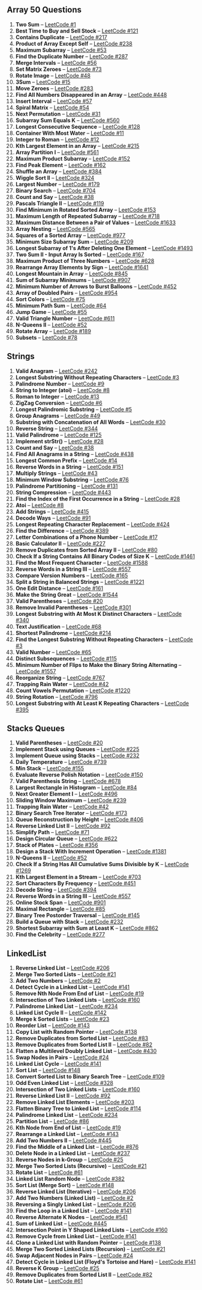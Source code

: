 ## Array 50 Questions
1. **Two Sum** – [LeetCode #1](https://leetcode.com/problems/two-sum/)
2. **Best Time to Buy and Sell Stock** – [LeetCode #121](https://leetcode.com/problems/best-time-to-buy-and-sell-stock/)
3. **Contains Duplicate** – [LeetCode #217](https://leetcode.com/problems/contains-duplicate/)
4. **Product of Array Except Self** – [LeetCode #238](https://leetcode.com/problems/product-of-array-except-self/)
5. **Maximum Subarray** – [LeetCode #53](https://leetcode.com/problems/maximum-subarray/)
6. **Find the Duplicate Number** – [LeetCode #287](https://leetcode.com/problems/find-the-duplicate-number/)
7. **Merge Intervals** – [LeetCode #56](https://leetcode.com/problems/merge-intervals/)
8. **Set Matrix Zeroes** – [LeetCode #73](https://leetcode.com/problems/set-matrix-zeroes/)
9. **Rotate Image** – [LeetCode #48](https://leetcode.com/problems/rotate-image/)
10. **3Sum** – [LeetCode #15](https://leetcode.com/problems/3sum/)
11. **Move Zeroes** – [LeetCode #283](https://leetcode.com/problems/move-zeroes/)
12. **Find All Numbers Disappeared in an Array** – [LeetCode #448](https://leetcode.com/problems/find-all-numbers-disappeared-in-an-array/)
13. **Insert Interval** – [LeetCode #57](https://leetcode.com/problems/insert-interval/)
14. **Spiral Matrix** – [LeetCode #54](https://leetcode.com/problems/spiral-matrix/)
15. **Next Permutation** – [LeetCode #31](https://leetcode.com/problems/next-permutation/)
16. **Subarray Sum Equals K** – [LeetCode #560](https://leetcode.com/problems/subarray-sum-equals-k/)
17. **Longest Consecutive Sequence** – [LeetCode #128](https://leetcode.com/problems/longest-consecutive-sequence/)
18. **Container With Most Water** – [LeetCode #11](https://leetcode.com/problems/container-with-most-water/)
19. **Integer to Roman** – [LeetCode #12](https://leetcode.com/problems/integer-to-roman/)
20. **Kth Largest Element in an Array** – [LeetCode #215](https://leetcode.com/problems/kth-largest-element-in-an-array/)
21. **Array Partition I** – [LeetCode #561](https://leetcode.com/problems/array-partition-i/)
22. **Maximum Product Subarray** – [LeetCode #152](https://leetcode.com/problems/maximum-product-subarray/)
23. **Find Peak Element** – [LeetCode #162](https://leetcode.com/problems/find-peak-element/)
24. **Shuffle an Array** – [LeetCode #384](https://leetcode.com/problems/shuffle-an-array/)
25. **Wiggle Sort II** – [LeetCode #324](https://leetcode.com/problems/wiggle-sort-ii/)
26. **Largest Number** – [LeetCode #179](https://leetcode.com/problems/largest-number/)
27. **Binary Search** – [LeetCode #704](https://leetcode.com/problems/binary-search/)
28. **Count and Say** – [LeetCode #38](https://leetcode.com/problems/count-and-say/)
29. **Pascals Triangle II** – [LeetCode #119](https://leetcode.com/problems/pascals-triangle-ii/)
30. **Find Minimum in Rotated Sorted Array** – [LeetCode #153](https://leetcode.com/problems/find-minimum-in-rotated-sorted-array/)
31. **Maximum Length of Repeated Subarray** – [LeetCode #718](https://leetcode.com/problems/maximum-length-of-repeated-subarray/)
32. **Maximum Distance Between a Pair of Values** – [LeetCode #1633](https://leetcode.com/problems/maximum-distance-between-a-pair-of-values/)
33. **Array Nesting** – [LeetCode #565](https://leetcode.com/problems/array-nesting/)
34. **Squares of a Sorted Array** – [LeetCode #977](https://leetcode.com/problems/squares-of-a-sorted-array/)
35. **Minimum Size Subarray Sum** – [LeetCode #209](https://leetcode.com/problems/minimum-size-subarray-sum/)
36. **Longest Subarray of 1's After Deleting One Element** – [LeetCode #1493](https://leetcode.com/problems/longest-subarray-of-1s-after-deleting-one-element/)
37. **Two Sum II - Input Array Is Sorted** – [LeetCode #167](https://leetcode.com/problems/two-sum-ii-input-array-is-sorted/)
38. **Maximum Product of Three Numbers** – [LeetCode #628](https://leetcode.com/problems/maximum-product-of-three-numbers/)
39. **Rearrange Array Elements by Sign** – [LeetCode #1641](https://leetcode.com/problems/rearrange-array-elements-by-sign/)
40. **Longest Mountain in Array** – [LeetCode #845](https://leetcode.com/problems/longest-mountain-in-array/)
41. **Sum of Subarray Minimums** – [LeetCode #907](https://leetcode.com/problems/sum-of-subarray-minimums/)
42. **Minimum Number of Arrows to Burst Balloons** – [LeetCode #452](https://leetcode.com/problems/minimum-number-of-arrows-to-burst-balloons/)
43. **Array of Doubled Pairs** – [LeetCode #954](https://leetcode.com/problems/array-of-doubled-pairs/)
44. **Sort Colors** – [LeetCode #75](https://leetcode.com/problems/sort-colors/)
45. **Minimum Path Sum** – [LeetCode #64](https://leetcode.com/problems/minimum-path-sum/)
46. **Jump Game** – [LeetCode #55](https://leetcode.com/problems/jump-game/)
47. **Valid Triangle Number** – [LeetCode #611](https://leetcode.com/problems/valid-triangle-number/)
48. **N-Queens II** – [LeetCode #52](https://leetcode.com/problems/n-queens-ii/)
49. **Rotate Array** – [LeetCode #189](https://leetcode.com/problems/rotate-array/)
50. **Subsets** – [LeetCode #78](https://leetcode.com/problems/subsets/)

## Strings 

1. **Valid Anagram** – [LeetCode #242](https://leetcode.com/problems/valid-anagram/)
2. **Longest Substring Without Repeating Characters** – [LeetCode #3](https://leetcode.com/problems/longest-substring-without-repeating-characters/)
3. **Palindrome Number** – [LeetCode #9](https://leetcode.com/problems/palindrome-number/)
4. **String to Integer (atoi)** – [LeetCode #8](https://leetcode.com/problems/string-to-integer-atoi/)
5. **Roman to Integer** – [LeetCode #13](https://leetcode.com/problems/roman-to-integer/)
6. **ZigZag Conversion** – [LeetCode #6](https://leetcode.com/problems/zigzag-conversion/)
7. **Longest Palindromic Substring** – [LeetCode #5](https://leetcode.com/problems/longest-palindromic-substring/)
8. **Group Anagrams** – [LeetCode #49](https://leetcode.com/problems/group-anagrams/)
9. **Substring with Concatenation of All Words** – [LeetCode #30](https://leetcode.com/problems/substring-with-concatenation-of-all-words/)
10. **Reverse String** – [LeetCode #344](https://leetcode.com/problems/reverse-string/)
11. **Valid Palindrome** – [LeetCode #125](https://leetcode.com/problems/valid-palindrome/)
12. **Implement strStr()** – [LeetCode #28](https://leetcode.com/problems/implement-strstr/)
13. **Count and Say** – [LeetCode #38](https://leetcode.com/problems/count-and-say/)
14. **Find All Anagrams in a String** – [LeetCode #438](https://leetcode.com/problems/find-all-anagrams-in-a-string/)
15. **Longest Common Prefix** – [LeetCode #14](https://leetcode.com/problems/longest-common-prefix/)
16. **Reverse Words in a String** – [LeetCode #151](https://leetcode.com/problems/reverse-words-in-a-string/)
17. **Multiply Strings** – [LeetCode #43](https://leetcode.com/problems/multiply-strings/)
18. **Minimum Window Substring** – [LeetCode #76](https://leetcode.com/problems/minimum-window-substring/)
19. **Palindrome Partitioning** – [LeetCode #131](https://leetcode.com/problems/palindrome-partitioning/)
20. **String Compression** – [LeetCode #443](https://leetcode.com/problems/string-compression/)
21. **Find the Index of the First Occurrence in a String** – [LeetCode #28](https://leetcode.com/problems/find-the-index-of-the-first-occurrence-in-a-string/)
22. **Atoi** – [LeetCode #8](https://leetcode.com/problems/string-to-integer-atoi/)
23. **Add Strings** – [LeetCode #415](https://leetcode.com/problems/add-strings/)
24. **Decode Ways** – [LeetCode #91](https://leetcode.com/problems/decode-ways/)
25. **Longest Repeating Character Replacement** – [LeetCode #424](https://leetcode.com/problems/longest-repeating-character-replacement/)
26. **Find the Difference** – [LeetCode #389](https://leetcode.com/problems/find-the-difference/)
27. **Letter Combinations of a Phone Number** – [LeetCode #17](https://leetcode.com/problems/letter-combinations-of-a-phone-number/)
28. **Basic Calculator II** – [LeetCode #227](https://leetcode.com/problems/basic-calculator-ii/)
29. **Remove Duplicates from Sorted Array II** – [LeetCode #80](https://leetcode.com/problems/remove-duplicates-from-sorted-array-ii/)
30. **Check If a String Contains All Binary Codes of Size K** – [LeetCode #1461](https://leetcode.com/problems/check-if-a-string-contains-all-binary-codes-of-size-k/)
31. **Find the Most Frequent Character** – [LeetCode #1588](https://leetcode.com/problems/find-the-most-frequent-character/)
32. **Reverse Words in a String III** – [LeetCode #557](https://leetcode.com/problems/reverse-words-in-a-string-iii/)
33. **Compare Version Numbers** – [LeetCode #165](https://leetcode.com/problems/compare-version-numbers/)
34. **Split a String in Balanced Strings** – [LeetCode #1221](https://leetcode.com/problems/split-a-string-in-balanced-strings/)
35. **One Edit Distance** – [LeetCode #161](https://leetcode.com/problems/one-edit-distance/)
36. **Make the String Great** – [LeetCode #1544](https://leetcode.com/problems/make-the-string-great/)
37. **Valid Parentheses** – [LeetCode #20](https://leetcode.com/problems/valid-parentheses/)
38. **Remove Invalid Parentheses** – [LeetCode #301](https://leetcode.com/problems/remove-invalid-parentheses/)
39. **Longest Substring with At Most K Distinct Characters** – [LeetCode #340](https://leetcode.com/problems/longest-substring-with-at-most-k-distinct-characters/)
40. **Text Justification** – [LeetCode #68](https://leetcode.com/problems/text-justification/)
41. **Shortest Palindrome** – [LeetCode #214](https://leetcode.com/problems/shortest-palindrome/)
42. **Find the Longest Substring Without Repeating Characters** – [LeetCode #3](https://leetcode.com/problems/longest-substring-without-repeating-characters/)
43. **Valid Number** – [LeetCode #65](https://leetcode.com/problems/valid-number/)
44. **Distinct Subsequences** – [LeetCode #115](https://leetcode.com/problems/distinct-subsequences/)
45. **Minimum Number of Flips to Make the Binary String Alternating** – [LeetCode #1557](https://leetcode.com/problems/minimum-number-of-flips-to-make-the-binary-string-alternating/)
46. **Reorganize String** – [LeetCode #767](https://leetcode.com/problems/reorganize-string/)
47. **Trapping Rain Water** – [LeetCode #42](https://leetcode.com/problems/trapping-rain-water/)
48. **Count Vowels Permutation** – [LeetCode #1220](https://leetcode.com/problems/count-vowels-permutation/)
49. **String Rotation** – [LeetCode #796](https://leetcode.com/problems/rotate-string/)
50. **Longest Substring with At Least K Repeating Characters** – [LeetCode #395](https://leetcode.com/problems/longest-substring-with-at-least-k-repeating-characters/)

## Stacks Queues
1. **Valid Parentheses** – [LeetCode #20](https://leetcode.com/problems/valid-parentheses/)
2. **Implement Stack using Queues** – [LeetCode #225](https://leetcode.com/problems/implement-stack-using-queues/)
3. **Implement Queue using Stacks** – [LeetCode #232](https://leetcode.com/problems/implement-queue-using-stacks/)
4. **Daily Temperature** – [LeetCode #739](https://leetcode.com/problems/daily-temperature/)
5. **Min Stack** – [LeetCode #155](https://leetcode.com/problems/min-stack/)
6. **Evaluate Reverse Polish Notation** – [LeetCode #150](https://leetcode.com/problems/evaluate-reverse-polish-notation/)
7. **Valid Parenthesis String** – [LeetCode #678](https://leetcode.com/problems/valid-parenthesis-string/)
8. **Largest Rectangle in Histogram** – [LeetCode #84](https://leetcode.com/problems/largest-rectangle-in-histogram/)
9. **Next Greater Element I** – [LeetCode #496](https://leetcode.com/problems/next-greater-element-i/)
10. **Sliding Window Maximum** – [LeetCode #239](https://leetcode.com/problems/sliding-window-maximum/)
11. **Trapping Rain Water** – [LeetCode #42](https://leetcode.com/problems/trapping-rain-water/)
12. **Binary Search Tree Iterator** – [LeetCode #173](https://leetcode.com/problems/binary-search-tree-iterator/)
13. **Queue Reconstruction by Height** – [LeetCode #406](https://leetcode.com/problems/queue-reconstruction-by-height/)
14. **Reverse Linked List II** – [LeetCode #92](https://leetcode.com/problems/reverse-linked-list-ii/)
15. **Simplify Path** – [LeetCode #71](https://leetcode.com/problems/simplify-path/)
16. **Design Circular Queue** – [LeetCode #622](https://leetcode.com/problems/design-circular-queue/)
17. **Stack of Plates** – [LeetCode #356](https://leetcode.com/problems/stack-of-plates/)
18. **Design a Stack With Increment Operation** – [LeetCode #1381](https://leetcode.com/problems/design-a-stack-with-increment-operation/)
19. **N-Queens II** – [LeetCode #52](https://leetcode.com/problems/n-queens-ii/)
20. **Check If a String Has All Cumulative Sums Divisible by K** – [LeetCode #1269](https://leetcode.com/problems/check-if-a-string-has-all-cumulative-sums-divisible-by-k/)
21. **Kth Largest Element in a Stream** – [LeetCode #703](https://leetcode.com/problems/kth-largest-element-in-a-stream/)
22. **Sort Characters By Frequency** – [LeetCode #451](https://leetcode.com/problems/sort-characters-by-frequency/)
23. **Decode String** – [LeetCode #394](https://leetcode.com/problems/decode-string/)
24. **Reverse Words in a String III** – [LeetCode #557](https://leetcode.com/problems/reverse-words-in-a-string-iii/)
25. **Online Stock Span** – [LeetCode #901](https://leetcode.com/problems/online-stock-span/)
26. **Maximal Rectangle** – [LeetCode #85](https://leetcode.com/problems/maximal-rectangle/)
27. **Binary Tree Postorder Traversal** – [LeetCode #145](https://leetcode.com/problems/binary-tree-postorder-traversal/)
28. **Build a Queue with Stack** – [LeetCode #232](https://leetcode.com/problems/implement-queue-using-stacks/)
29. **Shortest Subarray with Sum at Least K** – [LeetCode #862](https://leetcode.com/problems/shortest-subarray-with-sum-at-least-k/)
30. **Find the Celebrity** – [LeetCode #277](https://leetcode.com/problems/find-the-celebrity/)

## LinkedList


1. **Reverse Linked List** – [LeetCode #206](https://leetcode.com/problems/reverse-linked-list/)
2. **Merge Two Sorted Lists** – [LeetCode #21](https://leetcode.com/problems/merge-two-sorted-lists/)
3. **Add Two Numbers** – [LeetCode #2](https://leetcode.com/problems/add-two-numbers/)
4. **Detect Cycle in a Linked List** – [LeetCode #141](https://leetcode.com/problems/linked-list-cycle/)
5. **Remove Nth Node From End of List** – [LeetCode #19](https://leetcode.com/problems/remove-nth-node-from-end-of-list/)
6. **Intersection of Two Linked Lists** – [LeetCode #160](https://leetcode.com/problems/intersection-of-two-linked-lists/)
7. **Palindrome Linked List** – [LeetCode #234](https://leetcode.com/problems/palindrome-linked-list/)
8. **Linked List Cycle II** – [LeetCode #142](https://leetcode.com/problems/linked-list-cycle-ii/)
9. **Merge k Sorted Lists** – [LeetCode #23](https://leetcode.com/problems/merge-k-sorted-lists/)
10. **Reorder List** – [LeetCode #143](https://leetcode.com/problems/reorder-list/)
11. **Copy List with Random Pointer** – [LeetCode #138](https://leetcode.com/problems/copy-list-with-random-pointer/)
12. **Remove Duplicates from Sorted List** – [LeetCode #83](https://leetcode.com/problems/remove-duplicates-from-sorted-list/)
13. **Remove Duplicates from Sorted List II** – [LeetCode #82](https://leetcode.com/problems/remove-duplicates-from-sorted-list-ii/)
14. **Flatten a Multilevel Doubly Linked List** – [LeetCode #430](https://leetcode.com/problems/flatten-a-multilevel-doubly-linked-list/)
15. **Swap Nodes in Pairs** – [LeetCode #24](https://leetcode.com/problems/swap-nodes-in-pairs/)
16. **Linked List Cycle** – [LeetCode #141](https://leetcode.com/problems/linked-list-cycle/)
17. **Sort List** – [LeetCode #148](https://leetcode.com/problems/sort-list/)
18. **Convert Sorted List to Binary Search Tree** – [LeetCode #109](https://leetcode.com/problems/convert-sorted-list-to-binary-search-tree/)
19. **Odd Even Linked List** – [LeetCode #328](https://leetcode.com/problems/odd-even-linked-list/)
20. **Intersection of Two Linked Lists** – [LeetCode #160](https://leetcode.com/problems/intersection-of-two-linked-lists/)
21. **Reverse Linked List II** – [LeetCode #92](https://leetcode.com/problems/reverse-linked-list-ii/)
22. **Remove Linked List Elements** – [LeetCode #203](https://leetcode.com/problems/remove-linked-list-elements/)
23. **Flatten Binary Tree to Linked List** – [LeetCode #114](https://leetcode.com/problems/flatten-binary-tree-to-linked-list/)
24. **Palindrome Linked List** – [LeetCode #234](https://leetcode.com/problems/palindrome-linked-list/)
25. **Partition List** – [LeetCode #86](https://leetcode.com/problems/partition-list/)
26. **Kth Node from End of List** – [LeetCode #19](https://leetcode.com/problems/remove-nth-node-from-end-of-list/)
27. **Rearrange a Linked List** – [LeetCode #143](https://leetcode.com/problems/reorder-list/)
28. **Add Two Numbers II** – [LeetCode #445](https://leetcode.com/problems/add-two-numbers-ii/)
29. **Find the Middle of a Linked List** – [LeetCode #876](https://leetcode.com/problems/middle-of-the-linked-list/)
30. **Delete Node in a Linked List** – [LeetCode #237](https://leetcode.com/problems/delete-node-in-a-linked-list/)
31. **Reverse Nodes in k-Group** – [LeetCode #25](https://leetcode.com/problems/reverse-nodes-in-k-group/)
32. **Merge Two Sorted Lists (Recursive)** – [LeetCode #21](https://leetcode.com/problems/merge-two-sorted-lists/)
33. **Rotate List** – [LeetCode #61](https://leetcode.com/problems/rotate-list/)
34. **Linked List Random Node** – [LeetCode #382](https://leetcode.com/problems/linked-list-random-node/)
35. **Sort List (Merge Sort)** – [LeetCode #148](https://leetcode.com/problems/sort-list/)
36. **Reverse Linked List (Iterative)** – [LeetCode #206](https://leetcode.com/problems/reverse-linked-list/)
37. **Add Two Numbers (Linked List)** – [LeetCode #2](https://leetcode.com/problems/add-two-numbers/)
38. **Reversing a Singly Linked List** – [LeetCode #206](https://leetcode.com/problems/reverse-linked-list/)
39. **Find the Loop in a Linked List** – [LeetCode #141](https://leetcode.com/problems/linked-list-cycle/)
40. **Reverse Alternate K Nodes** – [LeetCode #541](https://leetcode.com/problems/reverse-string-ii/)
41. **Sum of Linked List** – [LeetCode #445](https://leetcode.com/problems/add-two-numbers-ii/)
42. **Intersection Point in Y Shaped Linked Lists** – [LeetCode #160](https://leetcode.com/problems/intersection-of-two-linked-lists/)
43. **Remove Cycle from Linked List** – [LeetCode #141](https://leetcode.com/problems/linked-list-cycle/)
44. **Clone a Linked List with Random Pointer** – [LeetCode #138](https://leetcode.com/problems/copy-list-with-random-pointer/)
45. **Merge Two Sorted Linked Lists (Recursion)** – [LeetCode #21](https://leetcode.com/problems/merge-two-sorted-lists/)
46. **Swap Adjacent Nodes in Pairs** – [LeetCode #24](https://leetcode.com/problems/swap-nodes-in-pairs/)
47. **Detect Cycle in Linked List (Floyd's Tortoise and Hare)** – [LeetCode #141](https://leetcode.com/problems/linked-list-cycle/)
48. **Reverse K Group** – [LeetCode #25](https://leetcode.com/problems/reverse-nodes-in-k-group/)
49. **Remove Duplicates from Sorted List II** – [LeetCode #82](https://leetcode.com/problems/remove-duplicates-from-sorted-list-ii/)
50. **Rotate List** – [LeetCode #61](https://leetcode.com/problems/rotate-list/)


